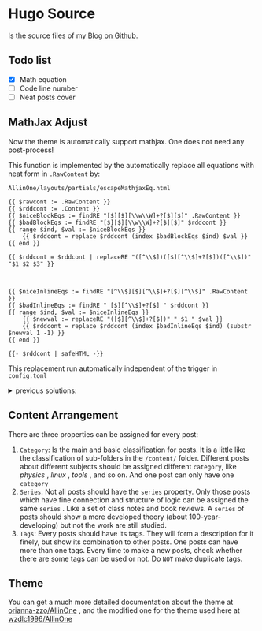 # Hugo Source

Is the source files of my [Blog on Github](https://wzdlc1996.github.io).

## Todo list

-  [x]  Math equation
-  [ ]  Code line number
-  [ ]  Neat posts cover

## MathJax Adjust

Now the theme is automatically support mathjax. One does not need any post-process!

This function is implemented by the automatically replace all equations with neat form in `.RawContent` by:

```
AllinOne/layouts/partials/escapeMathjaxEq.html

{{ $rawcont := .RawContent }}
{{ $rddcont := .Content }}
{{ $niceBlockEqs := findRE "[$][$][\\w\\W]+?[$][$]" .RawContent }}
{{ $badBlockEqs := findRE "[$][$][\\w\\W]+?[$][$]" $rddcont }}
{{ range $ind, $val := $niceBlockEqs }}
    {{ $rddcont = replace $rddcont (index $badBlockEqs $ind) $val }}
{{ end }}

{{ $rddcont = $rddcont | replaceRE "([^\\$])([$][^\\$]+?[$])([^\\$])" "$1 $2 $3" }}



{{ $niceInlineEqs := findRE "[^\\$][$][^\\$]+?[$][^\\$]" .RawContent }}
{{ $badInlineEqs := findRE " [$][^\\$]+?[$] " $rddcont }}
{{ range $ind, $val := $niceInlineEqs }}
    {{ $newval := replaceRE "([$][^\\$]+?[$])" " $1 " $val }}
    {{ $rddcont = replace $rddcont (index $badInlineEqs $ind) (substr $newval 1 -1) }}
{{ end }}

{{- $rddcont | safeHTML -}}
```

This replacement run automatically independent of the trigger in `config.toml`



<details>
<summary>previous solutions:</summary>
The [issue](https://gohugo.io/content-management/formats/#mathjax-with-hugo) has been solved after recent update of Hugo. But now it renders character `\\` as `\`. To resolve this, a new shortcode `mathjax` is defined:

1.  Inline formula should been stored as `$...$`.
2.  Block math environment should be written as:
    ```markdown
    {{< other-shortcodes >}}
      {{< mathjax >}}
      $$ formulas $$
      {{< /mathjax >}}
    {{< /other-shortcodes >}}
    ```

For the known [issue](https://gohugo.io/content-management/formats/#mathjax-with-hugo) about the the different handling about character `_` in markdown and MathJax, we use the same solution in that article. In the content files, one need to do some adjustment like:

1. inline formula should been stored in <code>\`\$...\$\`</code> , while block math environment should been stored in <code>\<div\>\$\$...\$\$\</div\></code>

2. Some preview plugin(markdown preview enhanced) in Atom may render the formulas hold in `$...$` and `$$...$$`,
   where we assume that there is a space between inline formula's `$` and context. And a `\n` (break) at the beginning and end of the block formula. Which may looks like:
   ```markdown
   This is a inline formula: $E=mc^2$ and this is a block one:

   $$\int_{\Sigma} \nabla \times \bm{f}\cdot \text{d}\bm{x} = \int_{\partial \Sigma} \bm{f}\cdot \text{d}\bm{x}$$
   ```
   the adjustment above will let the render engine not work. One can use the regular-expression and replace at last as:
    1. From markdown to adjusted content files:
       Inline: `[^\$](\$[^\$ ])` to <code>\`\$1</code> and `([^\$]\$) ` to <code>\$1\`</code>
       Block: `^(\$\$)` to `<div>$1` and `(\$\$)$` to `$1</div>`

    2. From adjusted content files to markdown _(where do *NOT* need reg-exp)_ :
       Inline: <code>\`\$</code> to `$` or `\(` (depend on plugin-config) and <code>\$\`</code> to `$` or `\)`
       Block: `<div>$$` to `$$` and `$$</div>` to `$$`
</details>

## Content Arrangement

There are three properties can be assigned for every post:

1.  `Category`: Is the main and basic classification for posts. It is a little like the classification of sub-folders in the `/content/` folder. Different posts about different subjects should be assigned different `category`, like _physics_ , _linux_ , _tools_ , and so on. And one post can only have one `category`
2.  `Series`: Not all posts should have the `series` property. Only those posts which have fine connection and structure of logic can be assigned the same `series` . Like a set of class notes and book reviews. A `series` of posts should show a more developed theory (about 100-year-developing) but not the work are still studied.
3.  `Tags`: Every posts should have its tags. They will form a description for it finely, but show its combination to other posts. One posts can have more than one tags. Every time to make a new posts, check whether there are some tags can be used or not. Do `NOT` make duplicate tags.

## Theme

You can get a much more detailed documentation about the theme at [orianna-zzo/AllinOne](https://github.com/orianna-zzo/AllinOne) , and the modified one for the theme used here at [wzdlc1996/AllinOne](https://github.com/wzdlc1996/AllinOne)
